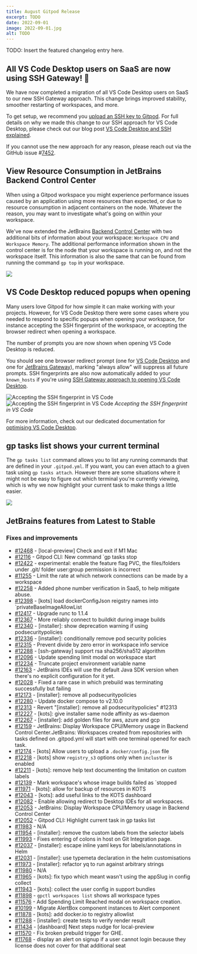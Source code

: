 ```yaml
---
title: August Gitpod Release
excerpt: TODO
date: 2022-09-01
image: 2022-09-01.jpg
alt: TODO
---
```


<script>
  import Contributors from "$lib/components/changelog/contributors.svelte";
</script>

TODO: Insert the featured changelog entry here.

<p><Contributors usernames="" /></p>

## All VS Code Desktop users on SaaS are now using SSH Gateway! 🎉

We have now completed a migration of all VS Code Desktop users on SaaS to our new SSH Gateway approach. This change brings improved stability, smoother restarting of workspaces, and more.

To get setup, we recommend you [upload an SSH key to Gitpod](https://www.gitpod.io/docs/configure/ssh#upload-an-ssh-key-to-gitpod). For full details on why we made this change to our SSH approach for VS Code Desktop, please check out our blog post [VS Code Desktop and SSH explained](https://www.gitpod.io/blog/vscode-desktop-ssh-updates).

If you cannot use the new approach for any reason, please reach out via the GitHub issue #[7452](https://github.com/gitpod-io/gitpod/issues/7452).

## View Resource Consumption in JetBrains Backend Control Center

When using a Gitpod workspace you might experience performance issues caused by an application using more resources than expected, or due to resource consumption in adjacent containers on the node. Whatever the reason, you may want to investigate what's going on within your workspace.

We've now extended the JetBrains [Backend Control Center](https://www.jetbrains.com/help/idea/work-inside-remote-project.html#control_center) with two additional bits of information about your workspace: `Workspace CPU` and `Workspace Memory`. The additional performance information shown in the control center is for the node that your workspace is running on, and not the workspace itself. This information is also the same that can be found from running the command `gp top` in your workspace.

![](/images/jetbrains-gateway/jetbrains-performance-center.png)

## VS Code Desktop reduced popups when opening

Many users love Gitpod for how simple it can make working with your projects. However, for VS Code Desktop there were some cases where you needed to respond to specific popups when opening your workspace, for instance accepting the SSH fingerprint of the workspace, or accepting the browser redirect when opening a workspace.

The number of prompts you are now shown when opening VS Code Desktop is reduced.

You should see one browser redirect prompt (one for [VS Code Desktop](/docs/ides-and-editors/vscode) and one for [JetBrains Gateway](/docs/ides-and-editors/jetbrains-gateway)), marking "always allow" will suppress all future prompts. SSH fingerprints are also now automatically added to your `known_hosts` if you're using [SSH Gateway approach to opening VS Code Desktop](/docs/ides-and-editors/vscode#connecting-to-vs-code-desktop-ssh).

![Accepting the SSH fingerprint in VS Code](/images/editors/vscode-ssh-fingerprint-light-theme.png)
![Accepting the SSH fingerprint in VS Code](/images/editors/vscode-ssh-fingerprint-dark-theme.png)
_Accepting the SSH fingerprint in VS Code_

For more information, check out our dedicated documentation for [optimising VS Code Desktop](/docs/ides-and-editors/vscode#optimizing-vs-code-desktop).

## gp tasks list shows your current terminal

The `gp tasks list` command allows you to list any running commands that are defined in your `.gitpod.yml`. If you want, you can even attach to a given task using `gp tasks attach`. However there are some situations where it might not be easy to figure out which terminal you're currently viewing, which is why we now highlight your current task to make things a little easier.

![](/images/editors/gp-task-list-highlight.png)

## JetBrains features from Latest to Stable

<!-- TODO: Add about multiple tasks in JetBrains view -->

### Fixes and improvements

- [#12468](https://github.com/gitpod-io/gitpod/pull/12468) - [local-preview] Check and exit if M1 Mac <Contributors usernames="Pothulapati,corneliusludmann" />
- [#12116](https://github.com/gitpod-io/gitpod/pull/12116) - Gitpod CLI: New command `gp tasks stop <Contributors usernames="akosyakov,andreafalzetti,felladrin,filiptronicek,mustard-mh" />
- [#12422](https://github.com/gitpod-io/gitpod/pull/12422) - experimental: enable the feature flag PVC, the files/folders under .git/ folder user:group permission is incorrect <Contributors usernames="aledbf,andreafalzetti,jenting,mustard-mh,sagor999" />
- [#11255](https://github.com/gitpod-io/gitpod/pull/11255) - Limit the rate at which network connections can be made by a workspace <Contributors usernames="Furisto,MrSimonEmms,aledbf,geropl,jenting,kylos101,sagor999,utam0k" />
- [#12258](https://github.com/gitpod-io/gitpod/pull/12258) - Added phone number verification in SaaS, to help mitigate abuse. <Contributors usernames="AlexTugarev,corneliusludmann,gtsiolis,jldec,kylos101,svenefftinge" />
- [#12398](https://github.com/gitpod-io/gitpod/pull/12398) - [kots] load dockerConfigJson reigstry names into `privateBaseImageAllowList <Contributors usernames="MrSimonEmms,Pothulapati,lucasvaltl,nandajavarma" />
- [#12417](https://github.com/gitpod-io/gitpod/pull/12417) - Upgrade runc to 1.1.4 <Contributors usernames="aledbf,utam0k" />
- [#12367](https://github.com/gitpod-io/gitpod/pull/12367) - More reliably connect to buildkit during image builds <Contributors usernames="jenting,utam0k" />
- [#12340](https://github.com/gitpod-io/gitpod/pull/12340) - [installer]: show deprecation warning if using podsecuritypolicies <Contributors usernames="MrSimonEmms,corneliusludmann" />
- [#12336](https://github.com/gitpod-io/gitpod/pull/12336) - [installer]: conditionally remove pod security policies <Contributors usernames="MrSimonEmms,jenting,nandajavarma" />
- [#12315](https://github.com/gitpod-io/gitpod/pull/12315) - Prevent divide by zero error in workspace info service <Contributors usernames="Furisto,jenting,kylos101,utam0k" />
- [#12288](https://github.com/gitpod-io/gitpod/pull/12288) - [ssh-gateway] support rsa sha256/sha512 algorithm <Contributors usernames="MrSimonEmms,akosyakov,iQQBot,jeanp413,sagor999" />
- [#12096](https://github.com/gitpod-io/gitpod/pull/12096) - Update spending limit modal on workspace start <Contributors usernames="geropl,gtsiolis,jankeromnes,jldec,laushinka" />
- [#12234](https://github.com/gitpod-io/gitpod/pull/12234) - Truncate project environment variable name <Contributors usernames="geropl,gtsiolis" />
- [#12163](https://github.com/gitpod-io/gitpod/pull/12163) - JetBrains IDEs will use the default Java SDK version when there's no explicit configuration for it yet. <Contributors usernames="akosyakov,andreafalzetti,felladrin" />
- [#12028](https://github.com/gitpod-io/gitpod/pull/12028) - Fixed a rare case in which prebuild was terminating successfully but failing <Contributors usernames="jenting,sagor999,utam0k" />
- [#12173](https://github.com/gitpod-io/gitpod/pull/12173) - [installer]: remove all podsecuritypolicies <Contributors usernames="MrSimonEmms,aledbf,corneliusludmann,csweichel,jenting" />
- [#12280](https://github.com/gitpod-io/gitpod/pull/12280) - Update docker compose to v2.10.0 <Contributors usernames="aledbf,sagor999" />
- [#12313](https://github.com/gitpod-io/gitpod/pull/12313) - Revert "[installer]: remove all podsecuritypolicies" #12313 <Contributors usernames="MrSimonEmms,adrienthebo,sagor999" />
- [#12227](https://github.com/gitpod-io/gitpod/pull/12227) - [kots]: give installer same node affinity as ws-daemon <Contributors usernames="MrSimonEmms,nandajavarma" />
- [#12267](https://github.com/gitpod-io/gitpod/pull/12267) - [installer]: add golden files for aws, azure and gcp <Contributors usernames="MrSimonEmms,adrienthebo" />
- [#12159](https://github.com/gitpod-io/gitpod/pull/12159) - JetBrains: Display Workspace CPU/Memory usage in Backend Control Center.JetBrains: Workspaces created from repositories with tasks defined on .gitpod.yml will start with one terminal opened for each task. <Contributors usernames="akosyakov,andreafalzetti,felladrin" />
- [#12174](https://github.com/gitpod-io/gitpod/pull/12174) - [kots] Allow users to upload a `.docker/config.json` file <Contributors usernames="MrSimonEmms,Pothulapati,lucasvaltl" />
- [#12218](https://github.com/gitpod-io/gitpod/pull/12218) - [kots] show `registry_s3` options only when `incluster` is enabled <Contributors usernames="MrSimonEmms,Pothulapati" />
- [#12211](https://github.com/gitpod-io/gitpod/pull/12211) - [kots]: remove help text documenting the limitation on custom labels <Contributors usernames="MrSimonEmms,adrienthebo" />
- [#12139](https://github.com/gitpod-io/gitpod/pull/12139) - Mark workspace's whose image builds failed as `stopped <Contributors usernames="geropl,laushinka" />
- [#11971](https://github.com/gitpod-io/gitpod/pull/11971) - [kots]: allow for backup of resources in KOTS <Contributors usernames="MrSimonEmms,corneliusludmann" />
- [#12043](https://github.com/gitpod-io/gitpod/pull/12043) - [kots]: add useful links to the KOTS dashboard <Contributors usernames="MrSimonEmms,corneliusludmann,lucasvaltl" />
- [#12082](https://github.com/gitpod-io/gitpod/pull/12082) - Enable allowing redirect to Desktop IDEs for all workspaces. <Contributors usernames="akosyakov,felladrin,loujaybee" />
- [#12053](https://github.com/gitpod-io/gitpod/pull/12053) - JetBrains: Display Workspace CPU/Memory usage in Backend Control Center <Contributors usernames="akosyakov,andreafalzetti,felladrin" />
- [#12052](https://github.com/gitpod-io/gitpod/pull/12052) - Gitpod CLI: Highlight current task in gp tasks list <Contributors usernames="akosyakov,andreafalzetti,felladrin,filiptronicek,jeanp413" />
- [#11983](https://github.com/gitpod-io/gitpod/pull/11983) - N/A <Contributors usernames="jenting,utam0k" />
- [#11954](https://github.com/gitpod-io/gitpod/pull/11954) - [installer]: remove the custom labels from the selector labels <Contributors usernames="MrSimonEmms,aledbf,andrew-farries,cooperbenson-qz,corneliusludmann,felladrin" />
- [#11993](https://github.com/gitpod-io/gitpod/pull/11993) - Fixes entering of colons in host on Git Integration page. <Contributors usernames="AlexTugarev,andrew-farries" />
- [#12037](https://github.com/gitpod-io/gitpod/pull/12037) - [installer]: escape inline yaml keys for labels/annotations in Helm <Contributors usernames="MrSimonEmms,adrienthebo" />
- [#12031](https://github.com/gitpod-io/gitpod/pull/12031) - [installer]: use typemeta declaration in the helm customisations <Contributors usernames="MrSimonEmms,nandajavarma" />
- [#11973](https://github.com/gitpod-io/gitpod/pull/11973) - [installer]: refactor yq to run against arbitrary strings <Contributors usernames="MrSimonEmms,corneliusludmann" />
- [#11980](https://github.com/gitpod-io/gitpod/pull/11980) - N/A <Contributors usernames="andrew-farries,jenting" />
- [#11965](https://github.com/gitpod-io/gitpod/pull/11965) - [kots]: fix typo which meant wasn't using the appSlug in config collect <Contributors usernames="MrSimonEmms,Pothulapati" />
- [#11943](https://github.com/gitpod-io/gitpod/pull/11943) - [kots]: collect the user config in support bundles <Contributors usernames="MrSimonEmms,Pothulapati" />
- [#11898](https://github.com/gitpod-io/gitpod/pull/11898) - `gpctl workspaces list` shows all workspace types <Contributors usernames="jenting,utam0k" />
- [#11576](https://github.com/gitpod-io/gitpod/pull/11576) - Add Spending Limit Reached modal on workspace creation. <Contributors usernames="AlexTugarev,geropl" />
- [#10199](https://github.com/gitpod-io/gitpod/pull/10199) - Migrate AlertBox component instances to Alert component <Contributors usernames="KevSlashNull,andrew-farries,gtsiolis,meysholdt" />
- [#11878](https://github.com/gitpod-io/gitpod/pull/11878) - [kots]: add docker.io to registry allowlist <Contributors usernames="MrSimonEmms,mrzarquon,nandajavarma" />
- [#11288](https://github.com/gitpod-io/gitpod/pull/11288) - [installer]: create tests to verify render result <Contributors usernames="MrSimonEmms,corneliusludmann,iQQBot,lucasvaltl" />
- [#11434](https://github.com/gitpod-io/gitpod/pull/11434) - [dashboard] Next steps nudge for local-preview <Contributors usernames="MrSimonEmms,Pothulapati,andrew-farries,gtsiolis,lucasvaltl" />
- [#11570](https://github.com/gitpod-io/gitpod/pull/11570) - Fix broken prebuild trigger for GHE. <Contributors usernames="AlexTugarev,geropl" />
- [#11768](https://github.com/gitpod-io/gitpod/pull/11768) - display an alert on signup if a user cannot login because they license does not cover for that additional seat <Contributors usernames="AlexTugarev,geropl,gtsiolis,lucasvaltl" />
